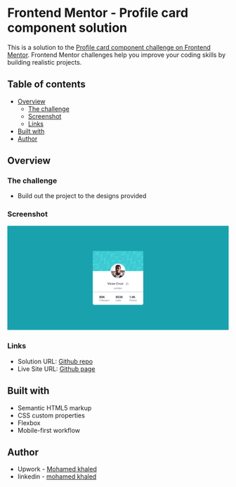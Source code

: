# Frontend Mentor - Profile card component solution

This is a solution to the [Profile card component challenge on Frontend Mentor](https://www.frontendmentor.io/challenges/profile-card-component-cfArpWshJ). Frontend Mentor challenges help you improve your coding skills by building realistic projects. 

## Table of contents

- [Overview](#overview)
  - [The challenge](#the-challenge)
  - [Screenshot](#screenshot)
  - [Links](#links)
- [Built with](#built-with)
- [Author](#author)

## Overview

### The challenge

- Build out the project to the designs provided

### Screenshot

![](./images/screencapture-file-E-udacity-projects-mentor-profile-card-component-main-index-html-2022-04-02-08_23_28.png)


### Links

- Solution URL: [Github repo](https://github.com/mohamedkhaled4053/Profile-card-component-solution)
- Live Site URL: [Github page](https://mohamedkhaled4053.github.io/Profile-card-component-solution/)


## Built with

- Semantic HTML5 markup
- CSS custom properties
- Flexbox
- Mobile-first workflow

## Author

- Upwork - [Mohamed khaled](https://www.upwork.com/freelancers/~01a5a737ea63245d57)
- linkedin - [mohamed khaled](https://www.linkedin.com/in/mohamed-khaled-58602722b/)
